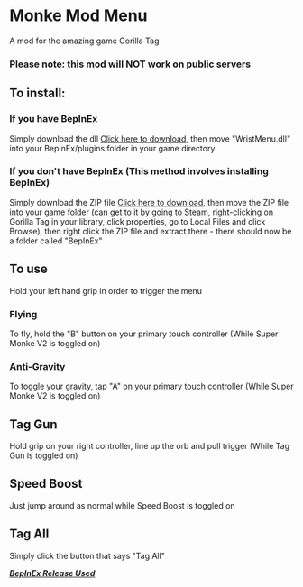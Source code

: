 # Monke Mod Menu
A mod for the amazing game Gorilla Tag
### Please note: this mod will NOT work on public servers

## To install:
### If you have BepInEx
Simply download the dll [Click here to download](), then move "WristMenu.dll" into your BepInEx/plugins folder in your game directory
### If you don't have BepInEx (This method involves installing BepInEx)
Simply download the ZIP file [Click here to download](), then move the ZIP file into your game folder (can get to it by going to Steam, right-clicking on Gorilla Tag in your library, click properties, go to Local Files and click Browse), then right click the ZIP file and extract there - there should now be a folder called "BepInEx"

[](https://media4.giphy.com/media/SPeNY5n4RCGgRPWvRG/giphy.gif)

## To use
Hold your left hand grip in order to trigger the menu

### Flying
To fly, hold the "B" button on your primary touch controller (While Super Monke V2 is toggled on)

### Anti-Gravity
To toggle your gravity, tap "A" on your primary touch controller (While Super Monke V2 is toggled on)

## Tag Gun
Hold grip on your right controller, line up the orb and pull trigger (While Tag Gun is toggled on)

## Speed Boost
Just jump around as normal while Speed Boost is toggled on

## Tag All
Simply click the button that says "Tag All"

***[BepInEx Release Used](https://github.com/BepInEx/BepInEx/releases)***
